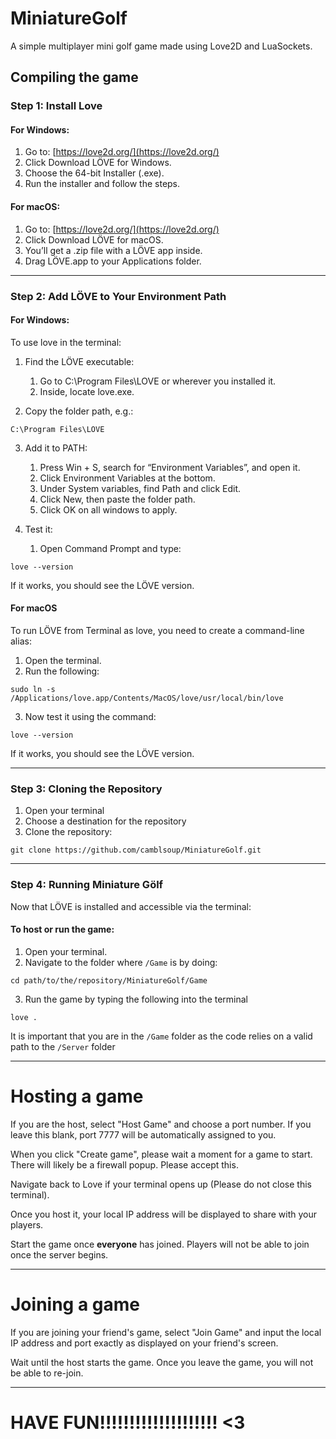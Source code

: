 # MiniatureGolf
A simple multiplayer mini golf game made using Love2D and LuaSockets.

## Compiling the game

### Step 1: Install Love

#### For Windows:
1. Go to: [https://love2d.org/](https://love2d.org/)
2. Click Download LÖVE for Windows.
3. Choose the 64-bit Installer (.exe).
4. Run the installer and follow the steps.  

#### For macOS:

1. Go to: [https://love2d.org/](https://love2d.org/)
2. Click Download LÖVE for macOS.
3. You’ll get a .zip file with a LÖVE app inside.
4. Drag LÖVE.app to your Applications folder.

---

### Step 2:  Add LÖVE to Your Environment Path 

#### For Windows: 

To use love in the terminal:

1. Find the LÖVE executable:
	1. Go to C:\Program Files\LOVE or wherever you installed it. 
	2. Inside, locate love.exe.
	
2. Copy the folder path, e.g.:  

```
C:\Program Files\LOVE
```

3. Add it to PATH:
	1. Press Win + S, search for “Environment Variables”, and open it.
	2. Click Environment Variables at the bottom.
	3. Under System variables, find Path and click Edit.
	4. Click New, then paste the folder path.
	5. Click OK on all windows to apply.  
    
4. Test it:
	1. Open Command Prompt and type:  
```
love --version
```

 If it works, you should see the LÖVE version.  

#### For macOS

To run LÖVE from Terminal as love, you need to create a command-line alias:

1. Open the terminal.
2. Run the following:

```
sudo ln -s /Applications/love.app/Contents/MacOS/love/usr/local/bin/love
```

3. Now test it using the command: 

```
love --version
```

 If it works, you should see the LÖVE version.  

---

### Step 3: Cloning the Repository

1. Open your terminal
2. Choose a destination for the repository
3. Clone the repository:

```
git clone https://github.com/camblsoup/MiniatureGolf.git
```

---
### Step 4: Running Miniature Gӧlf

Now that LÖVE is installed and accessible via the terminal:
#### To host or run the game:

1. Open your terminal.
2. Navigate to the folder where `/Game` is by doing:

```
cd path/to/the/repository/MiniatureGolf/Game
```

3. Run the game by typing the following into the terminal

```
love .
```

It is important that you are in the `/Game` folder as the code relies on a valid path to the `/Server` folder

---

# Hosting a game

If you are the host, select "Host Game" and choose a port number. If you leave this blank, port 7777 will be automatically assigned to you. 

When you click "Create game", please wait a moment for a game to start. There will likely be a firewall popup. Please accept this.

Navigate back to Love if your terminal opens up (Please do not close this terminal).

Once you host it, your local IP address will be displayed to share with your players.

Start the game once __everyone__ has joined. Players will not be able to join once the server begins.

---

# Joining a game

If you are joining your friend's game, select "Join Game" and input the local IP address and port exactly as displayed on your friend's screen.

Wait until the host starts the game. Once you leave the game, you will not be able to re-join.

---

# HAVE FUN!!!!!!!!!!!!!!!!!!!! <3
